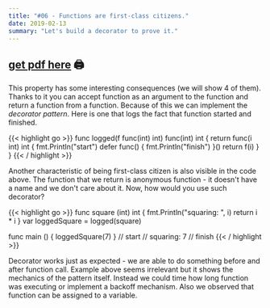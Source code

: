 ```yaml
---
title: "#06 - Functions are first-class citizens."
date: 2019-02-13
summary: "Let's build a decorator to prove it."
---
```


## [get pdf here](/gott/episode06.pdf) 🖨

This property has some interesting consequences (we will show 4 of them). Thanks to it you can accept function as an argument to the function and return a function from a function. Because of this we can implement the *decorator pattern*. Here is one that logs the fact that function started and finished.

{{< highlight go >}}
func logged(f func(int) int) func(int) int { 
  return func(i int) int {
    fmt.Println("start")
    defer func() { fmt.Println("finish") }()
    return f(i)
  }
}
{{< / highlight >}}

Another characteristic of being first-class citizen is also visible in the code above. The function that we return is anonymous function - it doesn't have a name and we don't care about it. Now, how would you use such decorator?

{{< highlight go >}}
func square (int) int {
  fmt.Println("squaring: ", i)
  return i * i
}
var loggedSquare = logged(square)

func main () {
  loggedSquare(7)
}
// start
// squaring:  7
// finish
{{< / highlight >}}


Decorator works just as expected - we are able to do something before and after function call. Example above seems irrelevant but it shows the mechanics of the pattern itself. Instead we could time how long function was executing or implement a backoff mechanism. Also we observed that function can be assigned to a variable.

